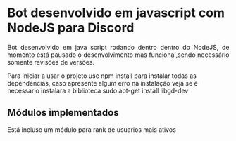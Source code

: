 <h1>Bot desenvolvido em javascript com NodeJS para Discord</h1>

<p align="justify">Bot desenvolvido em java script rodando dentro dentro do NodeJS, de momento está pausado o desenvolvimento mas funcional,sendo necessário somente revisões de versões.</p>

<p>Para iniciar a usar o projeto use npm install para instalar todas as dependencias, caso apresente algum erro na instalação veja se é necessario instalara a biblioteca sudo apt-get install libgd-dev</p>

<h2>Módulos implementados</h2>
<p>Está incluso um módulo para rank de usuarios mais ativos</p>